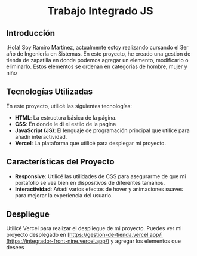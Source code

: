 <div align="center">

# Trabajo Integrado JS

</div>

## Introducción

¡Hola! Soy Ramiro Martinez, actualmente estoy realizando cursando el 3er año de Ingeniería en Sistemas. En este proyecto, he creado una gestion de tienda de zapatilla en donde podemos agregar un elemento, modificarlo o eliminarlo. Estos elementos se ordenan en categorias de hombre, mujer y niño

## Tecnologías Utilizadas

En este proyecto, utilicé las siguientes tecnologías:

- **HTML**: La estructura básica de la página.
- **CSS**: En donde le di el estilo de la pagina
- **JavaScript (JS)**: El lenguaje de programación principal que utilicé para añadir interactividad.
- **Vercel**: La plataforma que utilicé para desplegar mi proyecto.

## Características del Proyecto

- **Responsive**: Utilicé las utilidades de CSS para asegurarme de que mi portafolio se vea bien en dispositivos de diferentes tamaños.
- **Interactividad**: Añadí varios efectos de hover y animaciones suaves para mejorar la experiencia del usuario.


## Despliegue
Utilicé Vercel para realizar el despliegue de mi proyecto. Puedes ver mi proyecto desplegado en [https://gestion-de-tienda.vercel.app/](https://integrador-front-nine.vercel.app/) y agregar los elementos que desees






